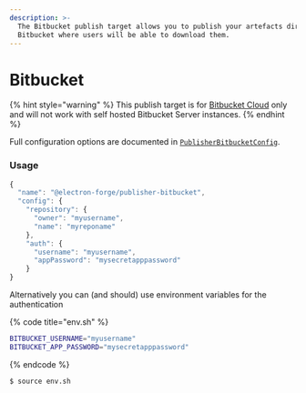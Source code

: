 ```yaml
---
description: >-
  The Bitbucket publish target allows you to publish your artefacts directly to
  Bitbucket where users will be able to download them.
---
```


# Bitbucket

{% hint style="warning" %}
This publish target is for [Bitbucket Cloud](https://bitbucket.org) only and will not work with self hosted Bitbucket Server instances.
{% endhint %}

Full configuration options are documented in [`PublisherBitbucketConfig`](https://js.electronforge.io/publisher/bitbucket/interfaces/publisherbitbucketconfig).

### Usage

```javascript
{
  "name": "@electron-forge/publisher-bitbucket",
  "config": {
    "repository": {
      "owner": "myusername",
      "name": "myreponame"
    },
    "auth": {
      "username": "myusername",
      "appPassword": "mysecretapppassword"
    }
}
```

Alternatively you can \(and should\) use environment variables for the authentication

{% code title="env.sh" %}
```bash
BITBUCKET_USERNAME="myusername"
BITBUCKET_APP_PASSWORD="mysecretapppassword"
```
{% endcode %}

```bash
$ source env.sh
```



